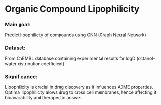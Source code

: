 # Organic Compound Lipophilicity

### Main goal: 
Predict lipophilicity of compounds using GNN (Graph Neural Network)

### Dataset:
From ChEMBL database containing experimental results for logD (octanol-water distribution coefficient)

### Significance:
Lipophilicity is crucial in drug discovery as it influences ADME properties. Optimal lipophilicity alows drug to cross cell membranes, hence affecting it bioavailability and therapeutic answer.

